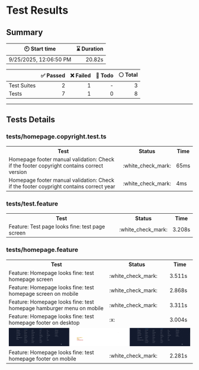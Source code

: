 # Test Results
  ## Summary
  
| :clock10: Start time | :hourglass: Duration |
| --- | ---: |
|9/25/2025, 12:06:50 PM|20.82s|

| | :white_check_mark: Passed | :x: Failed | :construction: Todo | :white_circle: Total |
| --- | ---: | ---: | ---:| ---: |
|Test Suites|2|1|-|3|
|Tests|7|1|0|8|



  ---
  ## Tests Details
  ### tests/homepage.copyright.test.ts
<table>
<tr><th>Test</th><th>Status</th><th>Time</th></tr>
<tr><td>Homepage footer manual validation: Check if the footer copyright contains correct version</td><td>:white_check_mark:</td><td>65ms</td></tr>
<tr><td>Homepage footer manual validation: Check if the footer coypright contains correct year</td><td>:white_check_mark:</td><td>4ms</td></tr>
</table>

### tests/test.feature
<table>
<tr><th>Test</th><th>Status</th><th>Time</th></tr>
<tr><td>Feature: Test page looks fine: test page screen</td><td>:white_check_mark:</td><td>3.208s</td></tr>
</table>

### tests/homepage.feature
<table>
<tr><th>Test</th><th>Status</th><th>Time</th></tr>
<tr><td>Feature: Homepage looks fine: test homepage screen</td><td>:white_check_mark:</td><td>3.511s</td></tr>
<tr><td>Feature: Homepage looks fine: test homepage screen on mobile</td><td>:white_check_mark:</td><td>2.868s</td></tr>
<tr><td>Feature: Homepage looks fine: test homepage hamburger menu on mobile</td><td>:white_check_mark:</td><td>3.311s</td></tr>
<tr><td>Feature: Homepage looks fine: test homepage footer on desktop</td><td>:x:</td><td>3.004s</td></tr>
<tr><td colspan="3"><img src="homepage.feature/feature-homepage-looks-fine-test-homepage-footer-on-desktop-diff.jpg" alt="Test Diff feature-homepage-looks-fine-test-homepage-footer-on-desktop-diff.jpg"/></td></tr><tr><td>Feature: Homepage looks fine: test homepage footer on mobile</td><td>:white_check_mark:</td><td>2.281s</td></tr>
</table>


